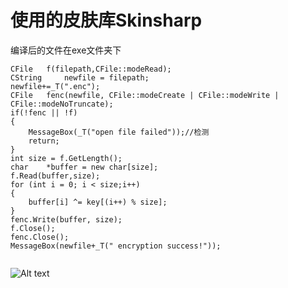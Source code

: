 
# 使用的皮肤库Skinsharp
编译后的文件在exe文件夹下
```
CFile	f(filepath,CFile::modeRead);  
CString		newfile = filepath;  
newfile+=_T(".enc");  
CFile	fenc(newfile, CFile::modeCreate | CFile::modeWrite | CFile::modeNoTruncate);  
if(!fenc || !f)  
{  
	MessageBox(_T("open file failed"));//检测  
	return;  
}  
int	size = f.GetLength();  
char	*buffer = new char[size];  
f.Read(buffer,size);  
for (int i = 0; i < size;i++)  
{
	buffer[i] ^= key[(i++) % size];  
}  
fenc.Write(buffer, size);  
f.Close();  
fenc.Close();  
MessageBox(newfile+_T(" encryption success!"));  
	
```  
![Alt text](https://raw.githubusercontent.com/lxwAsm/myprojects/master/2.png)
